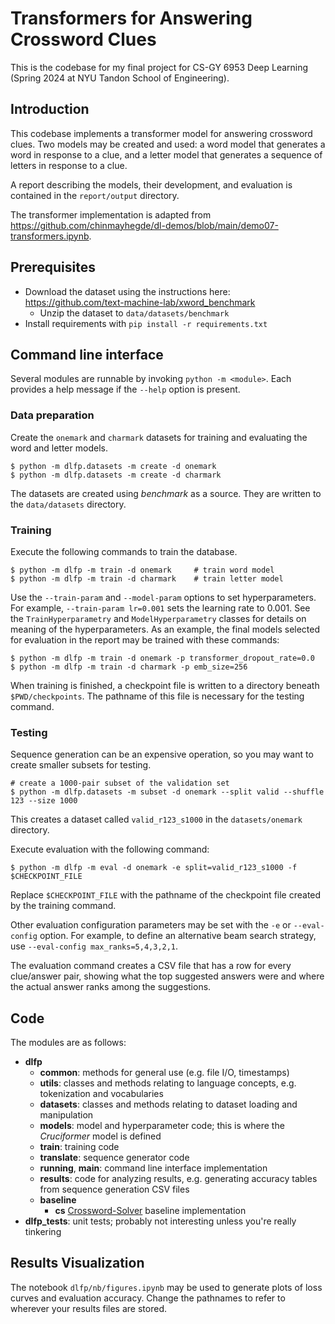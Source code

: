 # Transformers for Answering Crossword Clues

This is the codebase for my final project for CS-GY 6953 Deep Learning 
(Spring 2024 at NYU Tandon School of Engineering).

## Introduction

This codebase implements a transformer model for answering crossword clues.
Two models may be created and used: a word model that generates a word in response 
to a clue, and a letter model that generates a sequence of letters in response to a clue.

A report describing the models, their development, and evaluation is contained in the 
`report/output` directory.

The transformer implementation is adapted from https://github.com/chinmayhegde/dl-demos/blob/main/demo07-transformers.ipynb.

## Prerequisites

* Download the dataset using the instructions here: https://github.com/text-machine-lab/xword_benchmark
  + Unzip the dataset to `data/datasets/benchmark`
* Install requirements with `pip install -r requirements.txt`

## Command line interface

Several modules are runnable by invoking `python -m <module>`. Each provides
a help message if the `--help` option is present.

### Data preparation

Create the `onemark` and `charmark` datasets for training and evaluating the word and letter models.

    $ python -m dlfp.datasets -m create -d onemark
    $ python -m dlfp.datasets -m create -d charmark

The datasets are created using *benchmark* as a source. They are written to the `data/datasets` directory. 

### Training

Execute the following commands to train the database.

    $ python -m dlfp -m train -d onemark     # train word model
    $ python -m dlfp -m train -d charmark    # train letter model

Use the `--train-param` and `--model-param` options to set hyperparameters. 
For example, `--train-param lr=0.001` sets the learning rate to 0.001.
See the `TrainHyperparametry` and `ModelHyperparametry` classes for details 
on meaning of the hyperparameters. As an example, the final models selected 
for evaluation in the report may be trained with these commands:

    $ python -m dlfp -m train -d onemark -p transformer_dropout_rate=0.0
    $ python -m dlfp -m train -d charmark -p emb_size=256

When training is finished, a checkpoint file is written to a directory 
beneath `$PWD/checkpoints`. The pathname of this file is necessary for 
the testing command.

### Testing

Sequence generation can be an expensive operation, so you may want to create 
smaller subsets for testing.

    # create a 1000-pair subset of the validation set
    $ python -m dlfp.datasets -m subset -d onemark --split valid --shuffle 123 --size 1000

This creates a dataset called `valid_r123_s1000` in the `datasets/onemark` directory.

Execute evaluation with the following command:

    $ python -m dlfp -m eval -d onemark -e split=valid_r123_s1000 -f $CHECKPOINT_FILE

Replace `$CHECKPOINT_FILE` with the pathname of the checkpoint file created by the 
training command.

Other evaluation configuration parameters may be set with the `-e` or `--eval-config`
option. For example, to define an alternative beam search strategy, use 
`--eval-config max_ranks=5,4,3,2,1`.

The evaluation command creates a CSV file that has a row for every clue/answer pair,
showing what the top suggested answers were and where the actual answer ranks among
the suggestions.

## Code

The modules are as follows:

* **dlfp**
  + **common**: methods for general use (e.g. file I/O, timestamps)
  + **utils**: classes and methods relating to language concepts, e.g. tokenization and vocabularies
  + **datasets**: classes and methods relating to dataset loading and manipulation
  + **models**: model and hyperparameter code; this is where the *Cruciformer* model is defined
  + **train**: training code
  + **translate**: sequence generator code
  + **running**, **main**: command line interface implementation
  + **results**: code for analyzing results, e.g. generating accuracy tables from sequence generation CSV files
  + **baseline**
    - **cs** [Crossword-Solver](https://github.com/pncnmnp/Crossword-Solver) baseline implementation
* **dlfp_tests**: unit tests; probably not interesting unless you're really tinkering

## Results Visualization

The notebook `dlfp/nb/figures.ipynb` may be used to generate plots of loss curves 
and evaluation accuracy. Change the pathnames to refer to wherever your results files
are stored.